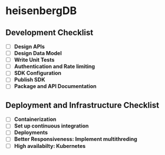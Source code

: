 # heisenbergDB

## Development Checklist

- [ ] **Design APIs**
- [ ] **Design Data Model**
- [ ] **Write Unit Tests**
- [ ] **Authentication and Rate limiting**
- [ ] **SDK Configuration**
- [ ] **Publish SDK**
- [ ] **Package and API Documentation**

## Deployment and Infrastructure Checklist

- [ ] **Containerization**
- [ ] **Set up continuous integration**
- [ ] **Deployments**
- [ ] **Better Responsiveness: Implement multithreding**
- [ ] **High availabilty: Kubernetes**